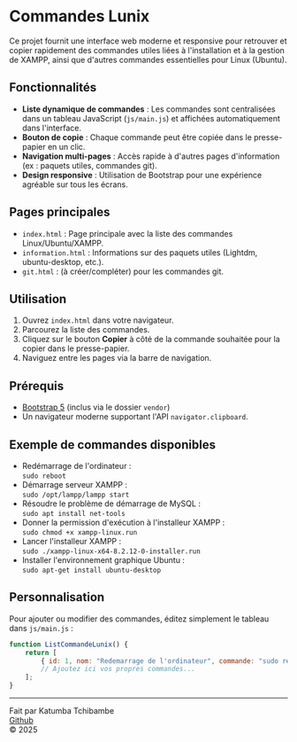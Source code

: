 # Commandes Lunix

Ce projet fournit une interface web moderne et responsive pour retrouver et copier rapidement des commandes utiles liées à l'installation et à la gestion de XAMPP, ainsi que d'autres commandes essentielles pour Linux (Ubuntu).

## Fonctionnalités

- **Liste dynamique de commandes** : Les commandes sont centralisées dans un tableau JavaScript (`js/main.js`) et affichées automatiquement dans l'interface.
- **Bouton de copie** : Chaque commande peut être copiée dans le presse-papier en un clic.
- **Navigation multi-pages** : Accès rapide à d'autres pages d'information (ex : paquets utiles, commandes git).
- **Design responsive** : Utilisation de Bootstrap pour une expérience agréable sur tous les écrans.

## Pages principales

- `index.html` : Page principale avec la liste des commandes Linux/Ubuntu/XAMPP.
- `information.html` : Informations sur des paquets utiles (Lightdm, ubuntu-desktop, etc.).
- `git.html` : (à créer/compléter) pour les commandes git.

## Utilisation

1. Ouvrez `index.html` dans votre navigateur.
2. Parcourez la liste des commandes.
3. Cliquez sur le bouton **Copier** à côté de la commande souhaitée pour la copier dans le presse-papier.
4. Naviguez entre les pages via la barre de navigation.

## Prérequis

- [Bootstrap 5](https://getbootstrap.com/) (inclus via le dossier `vendor`)
- Un navigateur moderne supportant l'API `navigator.clipboard`.

## Exemple de commandes disponibles

- Redémarrage de l'ordinateur :  
  `sudo reboot`
- Démarrage serveur XAMPP :  
  `sudo /opt/lampp/lampp start`
- Résoudre le problème de démarrage de MySQL :  
  `sudo apt install net-tools`
- Donner la permission d'exécution à l'installeur XAMPP :  
  `sudo chmod +x xampp-linux.run`
- Lancer l'installeur XAMPP :  
  `sudo ./xampp-linux-x64-8.2.12-0-installer.run`
- Installer l'environnement graphique Ubuntu :  
  `sudo apt-get install ubuntu-desktop`

## Personnalisation

Pour ajouter ou modifier des commandes, éditez simplement le tableau dans `js/main.js` :

```js
function ListCommandeLunix() {
    return [
        { id: 1, nom: "Redemarrage de l'ordinateur", commande: "sudo reboot", type: "lunix" },
        // Ajoutez ici vos propres commandes...
    ];
}
```

---

Fait par Katumba Tchibambe  
[Github](https://github.com/Alphonse243)  
© 2025
